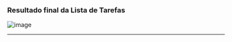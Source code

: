 ### Resultado final da Lista de Tarefas

![image](https://github.com/user-attachments/assets/99345644-2f54-40a2-aef3-fbc0623756cc)

---

